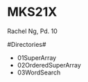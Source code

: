 # MKS21X

Rachel Ng, Pd. 10

#Directories#
  - 01SuperArray
  - 02OrderedSuperArray
  - 03WordSearch
